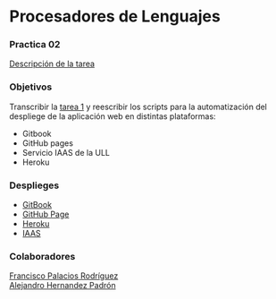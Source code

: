 Procesadores de Lenguajes
==

### Practica 02
  [Descripción de la tarea](https://casianorodriguezleon.gitbooks.io/ull-esit-1617/practicas/practicatareasiniciales2.html)  

### Objetivos
  Transcribir la [tarea 1](https://github.com/ULL-ESIT-PL-1617/tareas-iniciales-fran-ale) y reescribir los scripts para la automatización
  del despliege de la aplicación web en distintas plataformas:
  - Gitbook
  - GitHub pages
  - Servicio IAAS de la ULL
  - Heroku

### Desplieges
  - [GitBook]()
  - [GitHub Page](https://ull-esit-pl-1617.github.io/primeros-pasos-en-nodejs-fran-ale/)
  - [Heroku](https://nodejs-fran-ale.herokuapp.com/)
  - [IAAS](https://10.6.129.202:8080)

### Colaboradores
  [Francisco Palacios Rodríguez](https://franjpr.github.io)  
  [Alejandro Hernandez Padrón](https://alehdezp.github.io)
